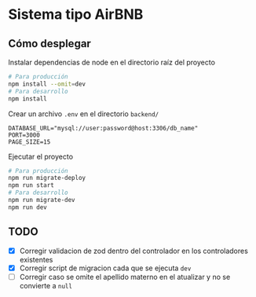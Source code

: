 # Sistema tipo AirBNB

## Cómo desplegar

Instalar dependencias de node en el directorio raíz del proyecto

```bash
# Para producción
npm install --omit=dev
# Para desarrollo
npm install
```

Crear un archivo `.env` en el directorio `backend/`

```
DATABASE_URL="mysql://user:password@host:3306/db_name"
PORT=3000
PAGE_SIZE=15
```

Ejecutar el proyecto

```bash
# Para producción
npm run migrate-deploy
npm run start
# Para desarrollo
npm run migrate-dev
npm run dev
```

## TODO

- [x] Corregir validacion de zod dentro del controlador en los controladores
      existentes
- [x] Corregir script de migracion cada que se ejecuta `dev`
- [ ] Corregir caso se omite el apellido materno en el atualizar y no se convierte
     a `null`
